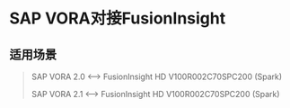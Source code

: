 # SAP VORA对接FusionInsight

## 适用场景

> SAP VORA 2.0 <--> FusionInsight HD V100R002C70SPC200 (Spark)
>
> SAP VORA 2.1 <--> FusionInsight HD V100R002C70SPC200 (Spark)
